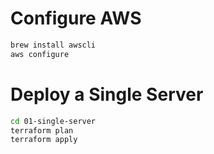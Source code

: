 # Configure AWS
```bash
brew install awscli
aws configure
```

# Deploy a Single Server
```bash
cd 01-single-server
terraform plan
terraform apply
```